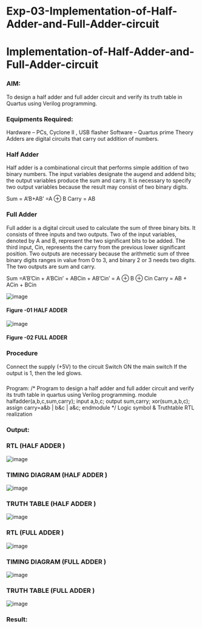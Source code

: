 # Exp-03-Implementation-of-Half-Adder-and-Full-Adder-circuit

# Implementation-of-Half-Adder-and-Full-Adder-circuit
### AIM:
To design a half adder and full adder circuit and verify its truth table in Quartus using Verilog programming.

### Equipments Required:
Hardware – PCs, Cyclone II , USB flasher
Software – Quartus prime
Theory
Adders are digital circuits that carry out addition of numbers.

### Half Adder
Half adder is a combinational circuit that performs simple addition of two binary numbers. The input variables designate the augend and addend bits; the output variables produce the sum and carry. It is necessary to specify two output variables because the result may consist of two binary digits.

Sum = A’B+AB’ =A ⊕ B Carry = AB

### Full Adder
Full adder is a digital circuit used to calculate the sum of three binary bits. It consists of three inputs and two outputs. Two of the input variables, denoted by A and B, represent the two significant bits to be added. The third input, Cin, represents the carry from the previous lower significant position. Two outputs are necessary because the arithmetic sum of three binary digits ranges in value from 0 to 3, and binary 2 or 3 needs two digits. The two outputs are sum and carry.

Sum =A’B’Cin + A’BCin’ + ABCin + AB’Cin’ = A ⊕ B ⊕ Cin Carry = AB + ACin + BCin

 ![image](https://user-images.githubusercontent.com/36288975/163552156-a13e5a56-c638-4110-97d9-8896907c8d25.png)

#### Figure -01 HALF ADDER 


![image](https://user-images.githubusercontent.com/36288975/163552057-b3547877-6d07-45b4-b7e0-bcfebfad9e1d.png)

#### Figure -02 FULL ADDER 

### Procedure

Connect the supply (+5V) to the circuit
Switch ON the main switch
If the output is 1, then the led glows.
### 
Program:
/*
Program to design a half adder and full adder circuit and verify its truth table in quartus using Verilog programming.
module halfadder(a,b,c,sum,carry);
input a,b,c;
output sum,carry;
xor(sum,a,b,c);
assign carry=a&b | b&c | a&c;
endmodule
*/
Logic symbol & Truthtable
RTL realization
### Output:
### RTL (HALF ADDER )
![image](https://github.com/jash0738/Exp-02-Implementation-of-Half-Adder-and-Full-Adder-circuit/assets/139841600/25c8b5e2-c560-403f-977c-47200cec6d9d)
### TIMING DIAGRAM (HALF ADDER )
![image](https://github.com/jash0738/Exp-02-Implementation-of-Half-Adder-and-Full-Adder-circuit/assets/139841600/952c6177-9fb4-4893-b4b2-2c920ade1376)
### TRUTH TABLE (HALF ADDER )
![image](https://github.com/jash0738/Exp-02-Implementation-of-Half-Adder-and-Full-Adder-circuit/assets/139841600/b29b1018-f608-404d-a7a1-340d6cad6d32)
### RTL (FULL ADDER )
![image](https://github.com/jash0738/Exp-02-Implementation-of-Half-Adder-and-Full-Adder-circuit/assets/139841600/8750105a-67cf-4c0d-9f95-4dc9236a9335)

### TIMING DIAGRAM (FULL ADDER )
![image](https://github.com/jash0738/Exp-02-Implementation-of-Half-Adder-and-Full-Adder-circuit/assets/139841600/a355d9ca-85bf-48eb-b7f9-1021b9cf234b)

### TRUTH TABLE  (FULL ADDER )
![image](https://github.com/jash0738/Exp-02-Implementation-of-Half-Adder-and-Full-Adder-circuit/assets/139841600/8e4ccd7d-c1a5-4ce6-9d62-baf7a3b84373)

### Result:
